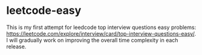 # leetcode-easy

This is my first attempt for leedcode top interview questions easy problems: https://leetcode.com/explore/interview/card/top-interview-questions-easy/. I will gradually work on improving the overall time complexity in each release.
